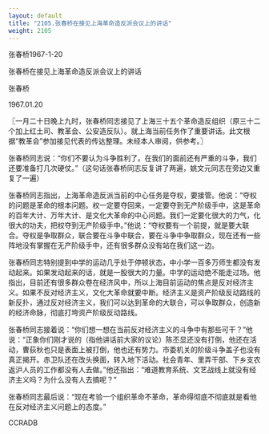 ```yaml
---
layout: default
title: "2105.张春桥在接见上海革命造反派会议上的讲话"
weight: 2105
---
```


张春桥1967-1-20

张春桥在接见上海革命造反派会议上的讲话

张春桥

1967.01.20

〖一月二十日晚上九时，张春桥同志接见了上海三十五个革命造反组织（原三十二个加上红土司、教革会、公安造反队）。就上海当前任务作了重要讲话。此文根据“教革会”参加接见代表的传达整理。未经本人审阅，供参考。〗

张春桥同志说：“你们不要认为斗争胜利了。在我们的面前还有严重的斗争，我们还要准备打几次硬仗。”（这句话张春桥同志反复讲了两遍，姚文元同志在旁边又重复了一遍）

张春桥同志指出，上海革命造反派当前的中心任务是夺权，要接管。他说：“夺权的问题是革命的根本问题。权一定要夺回来，一定要夺到无产阶级手中，这是革命的百年大计、万年大计、是文化大革命的中心问题。我们一定要化很大的力气，化很大的功夫，把权夺到无产阶级手中。”他说：“夺权要有一个前提，就是要大联合。夺权是争取群众，联合要在斗争中联合，要在斗争中争取群众，现在还有一些阵地没有掌握在无产阶级手中，还有很多群众没有站在我们这一边。

张春桥同志特别提到中学的运动几乎处于停顿状态，中小学一百多万师生都没有发动起来。如果发动起来的话，就是一股很大的力量。中学的运动绝不能走过场。他指出，目前还有很多群众卷在经济风中，所以上海目前运动的焦点是反对经济主义。如果不反对经济主义，文化大革命就要中断。经济主义是资产阶级反动路线的新反扑，通过反对经济主义，我们可以达到革命的大联合，可以争取群众，创造新的经济命脉，彻底打垮资产阶级反动路线。

张春桥同志接着说：“你们想一想在当前反对经济主义的斗争中有那些可干？”他说：“正象你们刚才说的（指他讲话前大家的议论）陈丕显还没有打倒，他还在活动，曹荻秋也只是表面上被打倒，他也还有势力。市委机关的阶级斗争盖子也没有真正揭开。赤卫队还在改头换面，转入地下活动。社会青年、里弄干部、下乡支农返沪人员的工作都没有人去做。”他还指出：“难道教育系统、文艺战线上就没有经济主义吗？为什么没有人去搞呢？”

张春桥同志最后说：“现在考验一个组织革命不革命，革命得彻底不彻底就是看他在反对经济主义问题上的态度。”

CCRADB

